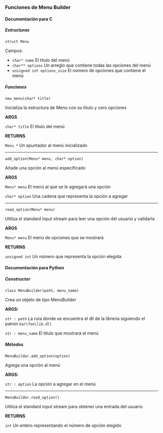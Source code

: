 ### Funciones de Menu Builder

#### Documentación para C

##### Estructuras

`struct Menu`

Campos:

* `char* name` El título del menú
* `char** options` Un arreglo que contiene todas las opciones del menú
* `unsigned int options_size` El número de opciones que contiene el menú

##### Funciones

`new_menu(char* title)`

Inicializa la estructura de Menu con su título y cero opciones

**ARGS**

`char* title` El título del menú

**RETURNS**

`Menu *` Un apuntador al menú inicializado

<hr>

`add_option(Menu* menu, char* option)`

Añade una opción al menú especificado

**ARGS**

`Menu* menu` El menú al que se le agregará una opción

`char* option` Una cadena que representa la opción a agregar

<hr>

`read_option(Menu* menu)`

Utiliza el standard input stream para leer una opción del usuario y validarla

**ARGS**

`Menu* menu` El menú de opciones que se mostrará

**RETURNS**

`unsigned int` Un número que representa la opción elegida

#### Documentación para Python

##### Constructor

`class MenuBuilder(path, menu_name)`

Crea un objeto de tipo MenuBuilder

**ARGS:**

`str : path` La ruta donde se encuentra el dll de la librería siguiendo el patrón `bar\foo\lib.dll`

`str : menu_name` El título que mostrará el menú

##### Métodos

`MenuBuilder.add_option(option)`

Agrega una opción al menú

**ARGS:**

`str : option` La opción a agregar en el menú

<hr>

`MenuBuilder.read_option()`

Utiliza el standard input stream para obtener una entrada del usuario

**RETURNS**

`int` Un entero representando el número de opción elegido


